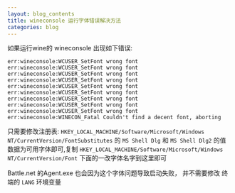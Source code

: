 ```yaml
---
layout: blog_contents
title: wineconsole 运行字体错误解决方法
categories: blog
---
```


如果运行wine的 wineconsole 出现如下错误: 

```
err:wineconsole:WCUSER_SetFont wrong font
err:wineconsole:WCUSER_SetFont wrong font
err:wineconsole:WCUSER_SetFont wrong font
err:wineconsole:WCUSER_SetFont wrong font
err:wineconsole:WCUSER_SetFont wrong font
err:wineconsole:WCUSER_SetFont wrong font
err:wineconsole:WCUSER_SetFont wrong font
err:wineconsole:WCUSER_SetFont wrong font
err:wineconsole:WCUSER_SetFont wrong font
err:wineconsole:WINECON_Fatal Couldn't find a decent font, aborting
```

只需要修改注册表: `HKEY_LOCAL_MACHINE/Software/Microsoft/Windows NT/CurrentVersion/FontSubstitutes`
的 `MS Shell Dlg` 和 `MS Shell Dlg2` 的值数据为可用字体即可,复制 `HKEY_LOCAL_MACHINE/Software/Microsoft/Windows NT/CurrentVersion/Font` 下面的一改字体名字到这里即可

Battle.net 的Agent.exe 也会因为这个字体问题导致启动失败，
并不需要修改 终端的 `LANG` 环境变量
